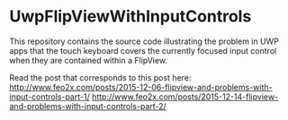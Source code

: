 # UwpFlipViewWithInputControls

This repository contains the source code illustrating the problem in UWP apps that the touch keyboard covers the currently focused input control when they are contained within a FlipView.

Read the post that corresponds to this post here: 
http://www.feo2x.com/posts/2015-12-06-flipview-and-problems-with-input-controls-part-1/
http://www.feo2x.com/posts/2015-12-14-flipview-and-problems-with-input-controls-part-2/
